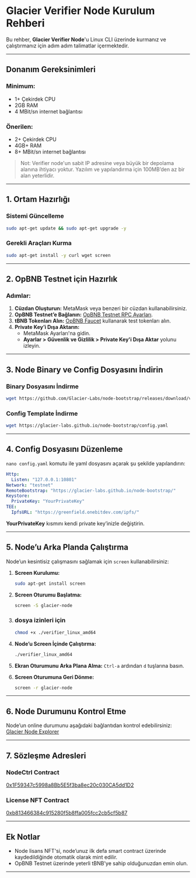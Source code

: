 # Glacier Verifier Node Kurulum Rehberi

Bu rehber, **Glacier Verifier Node**'u Linux CLI üzerinde kurmanız ve çalıştırmanız için adım adım talimatlar içermektedir.

---

## **Donanım Gereksinimleri**

### Minimum:
- 1+ Çekirdek CPU
- 2GB RAM
- 4 MBit/sn internet bağlantısı

### Önerilen:
- 2+ Çekirdek CPU
- 4GB+ RAM
- 8+ MBit/sn internet bağlantısı

> Not: Verifier node'un sabit IP adresine veya büyük bir depolama alanına ihtiyacı yoktur. Yazılım ve yapılandırma için 100MB’den az bir alan yeterlidir.

---

## **1. Ortam Hazırlığı**

### **Sistemi Güncelleme**
```bash
sudo apt-get update && sudo apt-get upgrade -y
```

### **Gerekli Araçları Kurma**
```bash
sudo apt-get install -y curl wget screen
```

---

## **2. OpBNB Testnet için Hazırlık**

### **Adımlar:**
1. **Cüzdan Oluşturun:** MetaMask veya benzeri bir cüzdan kullanabilirsiniz.
2. **OpBNB Testnet’e Bağlanın:** [OpBNB Testnet RPC Ayarları](https://chainlist.org/chain/5611).
3. **tBNB Tokenları Alın:** [OpBNB Faucet](https://thirdweb.com/opbnb-testnet) kullanarak test tokenları alın.
4. **Private Key’i Dışa Aktarın:**
   - MetaMask Ayarları'na gidin.
   - **Ayarlar > Güvenlik ve Gizlilik > Private Key'i Dışa Aktar** yolunu izleyin.

---

## **3. Node Binary ve Config Dosyasını İndirin**

### **Binary Dosyasını İndirme**
```bash
wget https://github.com/Glacier-Labs/node-bootstrap/releases/download/v0.0.1-beta/verifier_linux_amd64
```

### **Config Template İndirme**
```bash
wget https://glacier-labs.github.io/node-bootstrap/config.yaml
```

---

## **4. Config Dosyasını Düzenleme**

`nano config.yaml` komutu ile yaml dosyasını açarak şu şekilde yapılandırın:
```yaml
Http:
  Listen: "127.0.0.1:10801"
Network: "testnet"
RemoteBootstrap: "https://glacier-labs.github.io/node-bootstrap/"
Keystore:
  PrivateKey: "YourPrivateKey"
TEE:
  IpfsURL: "https://greenfield.onebitdev.com/ipfs/"
```

**YourPrivateKey** kısmını kendi private key’inizle değiştirin.

---


## **5. Node’u Arka Planda Çalıştırma**

Node’un kesintisiz çalışmasını sağlamak için `screen` kullanabilirsiniz:

1. **Screen Kurulumu:**
   ```bash
   sudo apt-get install screen
   ```

2. **Screen Oturumu Başlatma:**
   ```bash
   screen -S glacier-node
   ```
3. ### dosya izinleri için
   ```bash
   chmod +x ./verifier_linux_amd64
   ```
4. **Node’u Screen İçinde Çalıştırma:**
   ```bash
   ./verifier_linux_amd64
   ```

5. **Ekran Oturumunu Arka Plana Alma:**
   `Ctrl-a` ardından `d` tuşlarına basın.

6. **Screen Oturumuna Geri Dönme:**
   ```bash
   screen -r glacier-node
   ```

---

## **6. Node Durumunu Kontrol Etme**

Node’un online durumunu aşağıdaki bağlantıdan kontrol edebilirsiniz:
[Glacier Node Explorer](https://testnet.nodes.glacier.io/status)

---

## **7. Sözleşme Adresleri**

### **NodeCtrl Contract**
[0x1F59347c5998a8Bb5E5f3ba8ec20c030CA5dd1D2](https://testnet.opbnbscan.com/address/0x1F59347c5998a8Bb5E5f3ba8ec20c030CA5dd1D2)

### **License NFT Contract**
[0xb813466384c915280f5b8ffa005fcc2cb5cf5b87](https://opbnb-testnet.bscscan.com/token/0xb813466384c915280f5b8ffa005fcc2cb5cf5b87)

---

## **Ek Notlar**
- Node lisans NFT'si, node’unuz ilk defa smart contract üzerinde kaydedildiğinde otomatik olarak mint edilir.
- OpBNB Testnet üzerinde yeterli tBNB'ye sahip olduğunuzdan emin olun.

---
